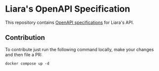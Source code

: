 # Liara's OpenAPI Specification

This repository contains [OpenAPI specifications](https://www.openapis.org/) for Liara's API.

## Contribution

To contribute just run the following command locally, make your changes and then file a PR:


```
docker compose up -d
```